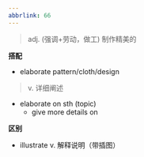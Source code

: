 ```yaml
---
abbrlink: 66
---
```

> adj. (强调+劳动，做工) 制作精美的

**搭配**
- elaborate pattern/cloth/design

> v. 详细阐述

- elaborate on sth (topic)
	- give more details on

**区别**
- illustrate v. 解释说明（带插图）